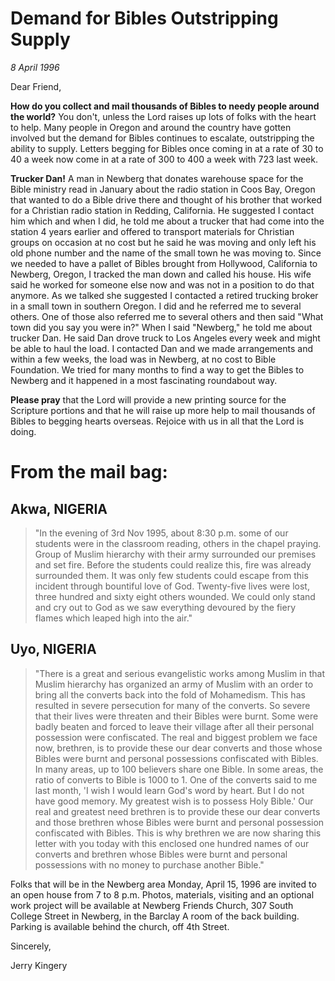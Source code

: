 # Demand for Bibles Outstripping Supply

*8 April 1996*

Dear Friend, 

**How do you collect and mail thousands of Bibles to needy people 
around the world?** You don't, unless the Lord raises up lots of folks 
with the heart to help. Many people in Oregon and around the country 
have gotten involved but the demand for Bibles continues to escalate, 
outstripping the ability to supply. Letters begging for Bibles once 
coming in at a rate of 30 to 40 a week now come in at a rate of 300 to 
400 a week with 723 last week. 

**Trucker Dan!** A man in Newberg that donates warehouse space for the 
Bible ministry read in January about the radio station in Coos Bay, 
Oregon that wanted to do a Bible drive there and thought of his brother 
that worked for a Christian radio station in Redding, California. He 
suggested I contact him which and when I did, he told me about a 
trucker that had come into the station 4 years earlier and offered to 
transport materials for Christian groups on occasion at no cost but he 
said he was moving and only left his old phone number and the name of 
the small town he was moving to. Since we needed to have a pallet of 
Bibles brought from Hollywood, California to Newberg, Oregon, I tracked 
the man down and called his house. His wife said he worked for someone 
else now and was not in a position to do that anymore. As we talked she 
suggested I contacted a retired trucking broker in a small town in 
southern Oregon. I did and he referred me to several others. One of 
those also referred me to several others and then said "What town did 
you say you were in?" When I said "Newberg," he told me about trucker 
Dan. He said Dan drove truck to Los Angeles every week and might be 
able to haul the load. I contacted Dan and we made arrangements and 
within a few weeks, the load was in Newberg, at no cost to Bible 
Foundation. We tried for many months to find a way to get the Bibles to 
Newberg and it happened in a most fascinating roundabout way. 

**Please pray** that the Lord will provide a new printing source for 
the Scripture portions and that he will raise up more help to mail 
thousands of Bibles to begging hearts overseas. Rejoice with us in all 
that the Lord is doing. 

# From the mail bag: 

## Akwa, NIGERIA

> "In the evening of 3rd Nov 1995, about 8:30 p.m. 
> some of our students were in the classroom reading, others in the 
> chapel praying. Group of Muslim hierarchy with their army surrounded 
> our premises and set fire. Before the students could realize this, fire 
> was already surrounded them. It was only few students could escape from 
> this incident through bountiful love of God. Twenty-five lives were 
> lost, three hundred and sixty eight others wounded. We could only stand 
> and cry out to God as we saw everything devoured by the fiery flames 
> which leaped high into the air." 

## Uyo, NIGERIA

> "There is a great and serious evangelistic works 
> among Muslim in that Muslim hierarchy has organized an army of Muslim 
> with an order to bring all the converts back into the fold of 
> Mohamedism. This has resulted in severe persecution for many of the 
> converts. So severe that their lives were threaten and their Bibles 
> were burnt. Some were badly beaten and forced to leave their village 
> after all their personal possession were confiscated. The real and 
> biggest problem we face now, brethren, is to provide these our dear 
> converts and those whose Bibles were burnt and personal possessions 
> confiscated with Bibles. In many areas, up to 100 believers share one 
> Bible. In some areas, the ratio of converts to Bible is 1000 to 1. One 
> of the converts said to me last month, 'I wish I would learn God's word 
> by heart. But I do not have good memory. My greatest wish is to possess 
> Holy Bible.' Our real and greatest need brethren is to provide these 
> our dear converts and those brethren whose Bibles were burnt and 
> personal possession confiscated with Bibles. This is why brethren we 
> are now sharing this letter with you today with this enclosed one 
> hundred names of our converts and brethren whose Bibles were burnt and 
> personal possessions with no money to purchase another Bible."  

Folks that will be in the Newberg area Monday, April 15, 1996 are 
invited to an open house from 7 to 8 p.m. Photos, materials, visiting 
and an optional work project will be available at Newberg Friends 
Church, 307 South College Street in Newberg, in the Barclay A room of 
the back building. Parking is available behind the church, off 4th 
Street. 

Sincerely,

Jerry Kingery
